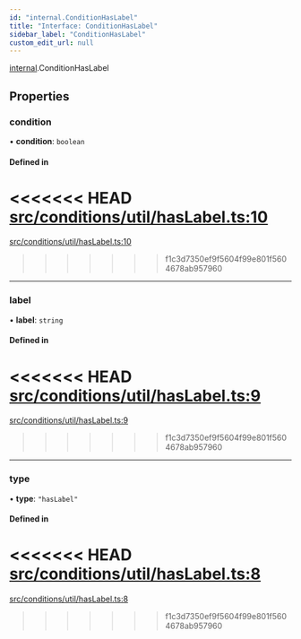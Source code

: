 ```yaml
---
id: "internal.ConditionHasLabel"
title: "Interface: ConditionHasLabel"
sidebar_label: "ConditionHasLabel"
custom_edit_url: null
---
```


<!-- @format -->

[internal](../modules/internal.md).ConditionHasLabel

## Properties

### condition

• **condition**: `boolean`

#### Defined in

<<<<<<< HEAD
[src/conditions/util/hasLabel.ts:10](https://github.com/Resnovas/smartcloud/blob/b9e22a9/src/conditions/util/hasLabel.ts#L10)
=======
[src/conditions/util/hasLabel.ts:10](https://github.com/Resnovas/smartcloud/blob/b91f5b4/src/conditions/util/hasLabel.ts#L10)

> > > > > > > f1c3d7350ef9f5604f99e801f5604678ab957960

---

### label

• **label**: `string`

#### Defined in

<<<<<<< HEAD
[src/conditions/util/hasLabel.ts:9](https://github.com/Resnovas/smartcloud/blob/b9e22a9/src/conditions/util/hasLabel.ts#L9)
=======
[src/conditions/util/hasLabel.ts:9](https://github.com/Resnovas/smartcloud/blob/b91f5b4/src/conditions/util/hasLabel.ts#L9)

> > > > > > > f1c3d7350ef9f5604f99e801f5604678ab957960

---

### type

• **type**: `"hasLabel"`

#### Defined in

<<<<<<< HEAD
[src/conditions/util/hasLabel.ts:8](https://github.com/Resnovas/smartcloud/blob/b9e22a9/src/conditions/util/hasLabel.ts#L8)
=======
[src/conditions/util/hasLabel.ts:8](https://github.com/Resnovas/smartcloud/blob/b91f5b4/src/conditions/util/hasLabel.ts#L8)

> > > > > > > f1c3d7350ef9f5604f99e801f5604678ab957960
